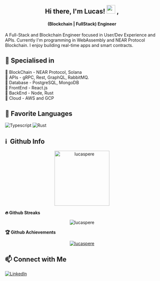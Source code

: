 <h2 align="center">
  Hi there, I'm Lucas! <img src="https://media.giphy.com/media/hvRJCLFzcasrR4ia7z/giphy.gif" width="28"> ,
</h2>

<h4 align='center'>
  (Blockchain | FullStack) Engineer
</h4>


A Full-Stack and Blockchain Engineer focused in User/Dev Experience and APIs. Currently I'm programming in WebAssembly and NEAR Protocol Blockchain.</h3>
I enjoy building real-time apps and smart contracts.

## 🥇 Specialised in
<p> 🔸 BlockChain - NEAR Protocol, Solana
<br>🔸 APIs - gRPC, Rest, GraphQL, RabbitMQ.
<br>🔸 Database - PostgreSQL, MongoDB
<br>🔸 FrontEnd - React.js
<br>🔸 BackEnd - Node, Rust
<br>🔸 Cloud - AWS and GCP
<p>
  
## 🚀 Favorite Languages
![Typescript](https://img.shields.io/badge/typescript-%23000000.svg?style=for-the-badge&logo=typescript)
![Rust](https://img.shields.io/badge/rust-%23000000.svg?style=for-the-badge&logo=rust&logoColor=white)

<h2>ℹ️ &nbsp;Github Info</h2>
<p align="center"><img height="180em" src="https://github-readme-stats.vercel.app/api?username=lucaspere&hide_border=true&count_private=true&show_icons=true&theme=radical" alt="lucaspere" align = "center"/>
 <summary><b>🔥 Github Streaks</b></summary>
<p align="center"><img src="https://github-readme-streak-stats.herokuapp.com/?user=lucaspere&theme=black-ice&hide_border=true&stroke=0000&background=0D1117&ring=e05397&fire=e05397&currStreakLabel=e05397" alt="lucaspere" /></p>

 <summary><b>🏆 Github Achievements</b></summary>
<p align="center"> <a href="https://github.com/TopCodeBeast"><img src="https://github-profile-trophy.vercel.app/?username=lucaspere&margin-w=5&theme=radical" alt="lucaspere" /></a> </p>
  
## 📫 Connect with Me
[![Linkedln](https://img.shields.io/badge/LinkedIn-0077B5?style=for-the-badge&logo=linkedin&logoColor=white)](https://www.linkedin.com/in/lucasfap/)
